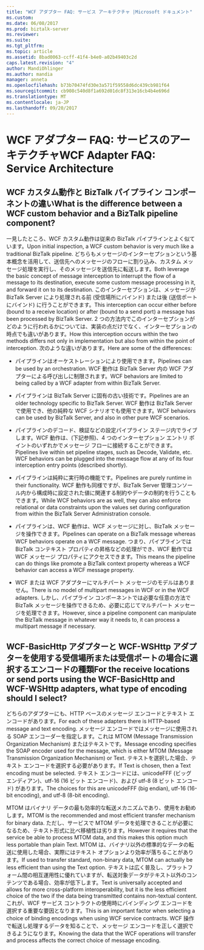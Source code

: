 ```yaml
---
title: "WCF アダプター FAQ: サービス アーキテクチャ |Microsoft ドキュメント"
ms.custom: 
ms.date: 06/08/2017
ms.prod: biztalk-server
ms.reviewer: 
ms.suite: 
ms.tgt_pltfrm: 
ms.topic: article
ms.assetid: 8bad0063-ccff-41f4-b4e0-a02b49403c2d
caps.latest.revision: "4"
author: MandiOhlinger
ms.author: mandia
manager: anneta
ms.openlocfilehash: b73b70474fd30e3a571f59558d6dc439cb981f64
ms.sourcegitcommit: cb908c540d8f1a692d01dc8f313e16cb4b4e696d
ms.translationtype: MT
ms.contentlocale: ja-JP
ms.lasthandoff: 09/20/2017
---
```

# <a name="wcf-adapter-faq-service-architecture"></a><span data-ttu-id="617dc-102">WCF アダプター FAQ: サービスのアーキテクチャ</span><span class="sxs-lookup"><span data-stu-id="617dc-102">WCF Adapter FAQ: Service Architecture</span></span>
## <a name="what-is-the-difference-between-a-wcf-custom-behavior-and-a-biztalk-pipeline-component"></a><span data-ttu-id="617dc-103">WCF カスタム動作と BizTalk パイプライン コンポーネントの違い</span><span class="sxs-lookup"><span data-stu-id="617dc-103">What is the difference between a WCF custom behavior and a BizTalk pipeline component?</span></span>  
 <span data-ttu-id="617dc-104">一見したところ、WCF カスタム動作は従来の BizTalk パイプラインとよく似ています。</span><span class="sxs-lookup"><span data-stu-id="617dc-104">Upon initial inspection, a WCF custom behavior is very much like a traditional BizTalk pipeline.</span></span> <span data-ttu-id="617dc-105">どちらもメッセージのインターセプションという基本概念を活用して、送信先へのメッセージのフローに割り込み、カスタム メッセージ処理を実行し、そのメッセージを送信先に転送します。</span><span class="sxs-lookup"><span data-stu-id="617dc-105">Both leverage the basic concept of message interception to interrupt the flow of a message to its destination, execute some custom message processing in it, and forward it on to its destination.</span></span> <span data-ttu-id="617dc-106">このインターセプションは、メッセージが BizTalk Server により処理される前 (受信場所にバインド) または後 (送信ポートにバインド) に行うことができます。</span><span class="sxs-lookup"><span data-stu-id="617dc-106">This interception can occur either before (bound to a receive location) or after (bound to a send port) a message has been processed by BizTalk Server.</span></span> <span data-ttu-id="617dc-107">2 つの方法内でこのインターセプションがどのように行われるかについては、実装の点だけでなく、インターセプションの時点でも違いがあります。</span><span class="sxs-lookup"><span data-stu-id="617dc-107">How this interception occurs within the two methods differs not only in implementation but also from within the point of interception.</span></span> <span data-ttu-id="617dc-108">次のような違いがあります。</span><span class="sxs-lookup"><span data-stu-id="617dc-108">Here are some of the differences:</span></span>  
  
-   <span data-ttu-id="617dc-109">パイプラインはオーケストレーションにより使用できます。</span><span class="sxs-lookup"><span data-stu-id="617dc-109">Pipelines can be used by an orchestration.</span></span> <span data-ttu-id="617dc-110">WCF 動作は BizTalk Server 内の WCF アダプターによる呼び出しに制限されます。</span><span class="sxs-lookup"><span data-stu-id="617dc-110">WCF behaviors are limited to being called by a WCF adapter from within BizTalk Server.</span></span>  
  
-   <span data-ttu-id="617dc-111">パイプラインは BizTalk Server に固有の古い技術です。</span><span class="sxs-lookup"><span data-stu-id="617dc-111">Pipelines are an older technology specific to BizTalk Server.</span></span> <span data-ttu-id="617dc-112">WCF 動作は BizTalk Server で使用でき、他の純粋な WCF シナリオでも使用できます。</span><span class="sxs-lookup"><span data-stu-id="617dc-112">WCF behaviors can be used by BizTalk Server, and also in other pure WCF scenarios.</span></span>  
  
-   <span data-ttu-id="617dc-113">パイプラインのデコード、検証などの設定パイプライン ステージ内でライブします。WCF 動作は、(下記参照)、4 つのインターセプション エントリ ポイントのいずれかでメッセージ フローに接続することができます。</span><span class="sxs-lookup"><span data-stu-id="617dc-113">Pipelines live within set pipeline stages, such as Decode, Validate, etc. WCF behaviors can be plugged into the message flow at any of its four interception entry points (described shortly).</span></span>  
  
-   <span data-ttu-id="617dc-114">パイプラインは純粋に実行時の機能です。</span><span class="sxs-lookup"><span data-stu-id="617dc-114">Pipelines are purely runtime in their functionality.</span></span> <span data-ttu-id="617dc-115">WCF 動作も同様ですが、BizTalk Server 管理コンソール内から構成時に設定された値に関連する制約やデータの制約を行うこともできます。</span><span class="sxs-lookup"><span data-stu-id="617dc-115">While WCF behaviors are as well, they can also enforce relational or data constraints upon the values set during configuration from within the BizTalk Server Administration console.</span></span>  
  
-   <span data-ttu-id="617dc-116">パイプラインは、WCF 動作は、WCF メッセージに対し、BizTalk メッセージを操作できます。</span><span class="sxs-lookup"><span data-stu-id="617dc-116">Pipelines can operate on a BizTalk message whereas WCF behaviors operate on a WCF message.</span></span> <span data-ttu-id="617dc-117">つまり、パイプラインでは BizTalk コンテキスト プロパティの昇格などの処理ができ、WCF 動作では WCF メッセージ プロパティにアクセスできます。</span><span class="sxs-lookup"><span data-stu-id="617dc-117">This means the pipeline can do things like promote a BizTalk context property whereas a WCF behavior can access a WCF message property.</span></span>  
  
-   <span data-ttu-id="617dc-118">WCF または WCF アダプターにマルチパート メッセージのモデルはありません。</span><span class="sxs-lookup"><span data-stu-id="617dc-118">There is no model of multipart messages in WCF or in the WCF adapters.</span></span> <span data-ttu-id="617dc-119">しかし、パイプライン コンポーネントでは必要な任意の方法で BizTalk メッセージを操作できるため、必要に応じてマルチパート メッセージを処理できます。</span><span class="sxs-lookup"><span data-stu-id="617dc-119">However, since a pipeline component can manipulate the BizTalk message in whatever way it needs to, it can process a multipart message if necessary.</span></span>  
  
## <a name="for-the-receive-locations-or-send-ports-using-the-wcf-basichttp-and-wcf-wshttp-adapters-what-type-of-encoding-should-i-select"></a><span data-ttu-id="617dc-120">WCF-BasicHttp アダプターと WCF-WSHttp アダプターを使用する受信場所または受信ポートの場合に選択するエンコードの種類</span><span class="sxs-lookup"><span data-stu-id="617dc-120">For the receive locations or send ports using the WCF-BasicHttp and WCF-WSHttp adapters, what type of encoding should I select?</span></span>  
 <span data-ttu-id="617dc-121">どちらのアダプターにも、HTTP ベースのメッセージ エンコードとテキスト エンコードがあります。</span><span class="sxs-lookup"><span data-stu-id="617dc-121">For each of these adapters there is HTTP-based message and text encoding.</span></span> <span data-ttu-id="617dc-122">メッセージ エンコードではメッセージに使用される SOAP エンコーダーを指定します。これは MTOM (Message Transmission Organization Mechanism) またはテキストです。</span><span class="sxs-lookup"><span data-stu-id="617dc-122">Message encoding specifies the SOAP encoder used for the message, which is either MTOM (Message Transmission Organization Mechanism) or Text.</span></span> <span data-ttu-id="617dc-123">テキストを選択した場合、テキスト エンコードを選択する必要があります。</span><span class="sxs-lookup"><span data-stu-id="617dc-123">If Text is chosen, then a Text encoding must be selected.</span></span> <span data-ttu-id="617dc-124">テキスト エンコードには、unicodeFFF (ビッグ エンディアン)、utf-16 (16 ビット エンコード)、および utf-8 (8 ビット エンコード) があります。</span><span class="sxs-lookup"><span data-stu-id="617dc-124">The choices for this are unicodeFFF (big endian), utf-16 (16-bit encoding), and utf-8 (8-bit encoding).</span></span>  
  
 <span data-ttu-id="617dc-125">MTOM はバイナリ データの最も効率的な転送メカニズムであり、使用をお勧めします。</span><span class="sxs-lookup"><span data-stu-id="617dc-125">MTOM is the recommended and most efficient transfer mechanism for binary data.</span></span> <span data-ttu-id="617dc-126">ただし、サービスで MTOM データを処理できることが必要になるため、テキスト形式に比べ移植性は劣ります。</span><span class="sxs-lookup"><span data-stu-id="617dc-126">However it requires that the service be able to process MTOM data, and this makes this option much less portable than plain Text.</span></span> <span data-ttu-id="617dc-127">MTOM は、バイナリ以外の標準的なデータの転送に使用した場合、実際にはテキスト オプションより効率が落ちることがあります。</span><span class="sxs-lookup"><span data-stu-id="617dc-127">If used to transfer standard, non-binary data, MTOM can actually be less efficient than using the Text option.</span></span> <span data-ttu-id="617dc-128">テキストは広く普及し、プラットフォーム間の相互運用性に優れていますが、転送対象データがテキスト以外のコンテンツである場合、効率が低下します。</span><span class="sxs-lookup"><span data-stu-id="617dc-128">Text is universally accepted and allows for more cross-platform interoperability, but it is the less efficient choice of the two if the data being transmitted contains non-textual content.</span></span> <span data-ttu-id="617dc-129">これが、WCF サービス コントラクトの使用時にバインディング エンコードを選択する重要な要因となります。</span><span class="sxs-lookup"><span data-stu-id="617dc-129">This is an important factor when selecting a choice of binding encodings when using WCF service contracts.</span></span> <span data-ttu-id="617dc-130">WCF 操作で転送し処理するデータを知ることで、メッセージ エンコードを正しく選択できるようになります。</span><span class="sxs-lookup"><span data-stu-id="617dc-130">Knowing the data that the WCF operations will transfer and process affects the correct choice of message encoding.</span></span>